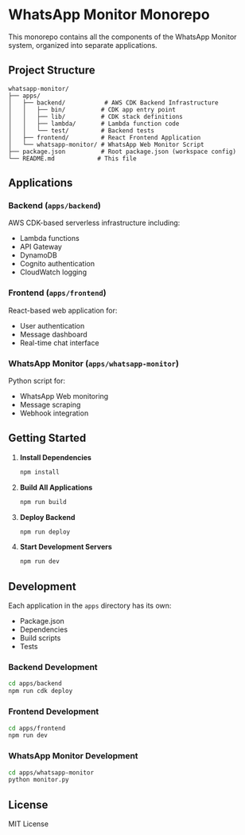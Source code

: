 # WhatsApp Monitor Monorepo

This monorepo contains all the components of the WhatsApp Monitor system, organized into separate applications.

## Project Structure

```
whatsapp-monitor/
├── apps/
│   ├── backend/           # AWS CDK Backend Infrastructure
│   │   ├── bin/          # CDK app entry point
│   │   ├── lib/          # CDK stack definitions
│   │   ├── lambda/       # Lambda function code
│   │   └── test/         # Backend tests
│   ├── frontend/         # React Frontend Application
│   └── whatsapp-monitor/ # WhatsApp Web Monitor Script
├── package.json          # Root package.json (workspace config)
└── README.md            # This file
```

## Applications

### Backend (`apps/backend`)

AWS CDK-based serverless infrastructure including:

- Lambda functions
- API Gateway
- DynamoDB
- Cognito authentication
- CloudWatch logging

### Frontend (`apps/frontend`)

React-based web application for:

- User authentication
- Message dashboard
- Real-time chat interface

### WhatsApp Monitor (`apps/whatsapp-monitor`)

Python script for:

- WhatsApp Web monitoring
- Message scraping
- Webhook integration

## Getting Started

1. **Install Dependencies**

   ```bash
   npm install
   ```

2. **Build All Applications**

   ```bash
   npm run build
   ```

3. **Deploy Backend**

   ```bash
   npm run deploy
   ```

4. **Start Development Servers**
   ```bash
   npm run dev
   ```

## Development

Each application in the `apps` directory has its own:

- Package.json
- Dependencies
- Build scripts
- Tests

### Backend Development

```bash
cd apps/backend
npm run cdk deploy
```

### Frontend Development

```bash
cd apps/frontend
npm run dev
```

### WhatsApp Monitor Development

```bash
cd apps/whatsapp-monitor
python monitor.py
```

## License

MIT License
